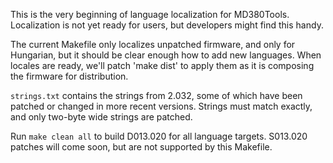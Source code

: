 This is the very beginning of language localization for MD380Tools.
Localization is not yet ready for users, but developers might find
this handy.

The current Makefile only localizes unpatched firmware, and only for
Hungarian, but it should be clear enough how to add new languages.
When locales are ready, we'll patch 'make dist' to apply them as it is
composing the firmware for distribution.

`strings.txt` contains the strings from 2.032, some of which have been
patched or changed in more recent versions.  Strings must match exactly,
and only two-byte wide strings are patched.

Run `make clean all` to build D013.020 for all language targets.
S013.020 patches will come soon, but are not supported by this Makefile.
